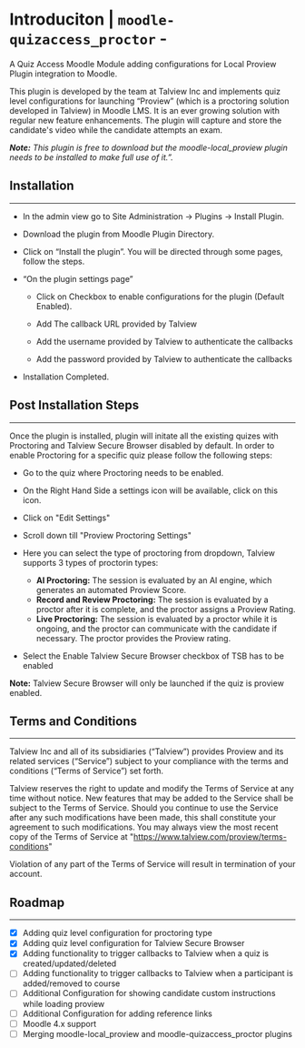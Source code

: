 # Introduciton | `moodle-quizaccess_proctor` - 

A Quiz Access Moodle Module adding configurations for Local Proview Plugin integration to Moodle.

This plugin is developed by the team at Talview Inc and implements quiz level configurations for launching “Proview” (which is a proctoring solution developed in Talview) in Moodle LMS. It is an ever growing solution with regular new feature enhancements. The plugin will capture and store the candidate's video while the candidate attempts an exam.

***Note:** This plugin is free to download but the moodle-local_proview plugin needs to be installed to make full use of it.”.*

## Installation

---

-   In the admin view go to Site Administration -> Plugins -> Install Plugin.

-   Download the plugin from Moodle Plugin Directory.

-   Click on “Install the plugin”. You will be directed through some pages, follow the steps.

-   “On the plugin settings page”
    -   Click on Checkbox to enable configurations for the plugin (Default Enabled).

    -   Add The callback URL provided by Talview

    -   Add the username provided by Talview to authenticate the callbacks

    -   Add the password provided by Talview to authenticate the callbacks

-   Installation Completed.

## Post Installation Steps

---

Once the plugin is installed, plugin will initate all the existing quizes with Proctoring and Talview Secure Browser disabled by default. In order to enable Proctoring for a specific quiz please follow the following steps:
-   Go to the quiz where Proctoring needs to be enabled.
-   On the Right Hand Side a settings icon will be available, click on this icon.
-   Click on "Edit Settings"
-   Scroll down till "Proview Proctoring Settings"
-   Here you can select the type of proctoring from dropdown, Talview supports 3 types of proctorin types:
    -   **AI Proctoring:** The session is evaluated by an AI engine, which generates an automated Proview Score.
    -   **Record and Review Proctoring:** The session is evaluated by a proctor after it is complete, and the proctor assigns a Proview Rating.
    -   **Live Proctoring:** The session is evaluated by a proctor while it is ongoing, and the proctor can communicate with the candidate if necessary. The proctor provides the Proview rating.

-   Select the Enable Talview Secure Browser checkbox of TSB has to be enabled

**Note:** Talview Secure Browser will only be launched if the quiz is proview enabled.

## Terms and Conditions

---

Talview Inc and all of its subsidiaries (“Talview”) provides Proview and its related services (“Service”) subject to your compliance with the terms and conditions (“Terms of Service”) set forth.

Talview reserves the right to update and modify the Terms of Service at any time without notice. New features that may be added to the Service shall be subject to the Terms of Service. Should you continue to use the Service after any such modifications have been made, this shall constitute your agreement to such modifications. You may always view the most recent copy of the Terms of Service at "<https://www.talview.com/proview/terms-conditions>"

Violation of any part of the Terms of Service will result in termination of your account.

## Roadmap

---

-   [x] Adding quiz level configuration for proctoring type
-   [x] Adding quiz level configuration for Talview Secure Browser
-   [x] Adding functionality to trigger callbacks to Talview when a quiz is created/updated/deleted
-   [ ] Adding functionality to trigger callbacks to Talview when a participant is added/removed to course
-   [ ] Additional Configuration for showing candidate custom instructions while loading proview
-   [ ] Additional Configuration for adding reference links
-   [ ] Moodle 4.x support
-   [ ] Merging moodle-local_proview and moodle-quizaccess_proctor plugins
